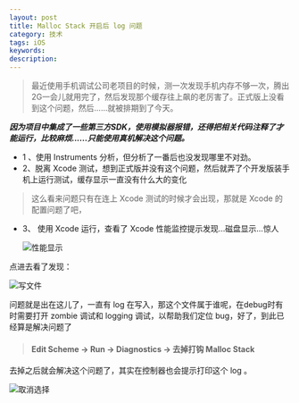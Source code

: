 ```yaml
---
layout: post
title: Malloc Stack 开启后 log 问题
category: 技术 
tags: iOS
keywords:
description:
---
```




> 最近使用手机调试公司老项目的时候，测一次发现手机内存不够一次，腾出2G一会儿就用完了，然后发现那个缓存往上飙的老厉害了。正式版上没看到这个问题，然后......就被排期到了今天。



***因为项目中集成了一些第三方SDK，使用模拟器报错，还得把相关代码注释了才能运行，比较麻烦......只能使用真机解决这个问题。***



* 1 、使用 Instruments 分析，但分析了一番后也没发现哪里不对劲。
* 2、脱离 Xcode 测试，想到正式版并没有这个问题，然后就弄了个开发版装手机上运行测试，缓存显示一直没有什么大的变化

> 这么看来问题只有在连上 Xcode 测试的时候才会出现，那就是 Xcode 的配置问题了吧，

* 3、 使用 Xcode 运行，查看了 Xcode 性能监控提示发现…磁盘显示...惊人

  ![性能显示](http://olnx7jkmx.bkt.clouddn.com/Xcode-%E6%80%A7%E8%83%BD%E6%98%BE%E7%A4%BA.png)

点进去看了发现：

![写文件](http://olnx7jkmx.bkt.clouddn.com/Malloc-Stack-logs-File.png)

问题就是出在这儿了，一直有 log 在写入，那这个文件属于谁呢，在debug时有时需要打开 zombie 调试和 logging 调试，以帮助我们定位 bug，好了，到此已经算是解决问题了



> #### Edit Scheme -> Run -> Diagnostics -> 去掉打钩 Malloc Stack

去掉之后就会解决这个问题了，其实在控制器也会提示打印这个 log 。

![取消选择](http://olnx7jkmx.bkt.clouddn.com/noselect-Malloc-Stack.png)
